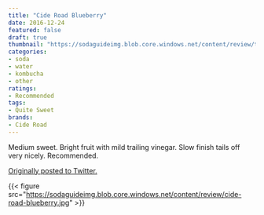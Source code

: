 ```yaml
---
title: "Cide Road Blueberry"
date: 2016-12-24
featured: false
draft: true
thumbnail: "https://sodaguideimg.blob.core.windows.net/content/review/thumbs/cide-road-blueberry.jpg"
categories:
- soda
- water
- kombucha
- other
ratings:
- Recommended
tags:
- Quite Sweet
brands:
- Cide Road
---
```


Medium sweet. Bright fruit with mild trailing vinegar. Slow finish tails off very nicely. Recommended.

[Originally posted to Twitter.](https://twitter.com/Cavorter/status/812778529112858624)

{{< figure src="https://sodaguideimg.blob.core.windows.net/content/review/cide-road-blueberry.jpg" >}}

